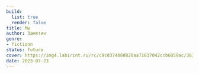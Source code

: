 ```yaml
---
build:
  list: true
  render: false
title: Мы
author: Замятин
genre:
- fictionn
status: future
cover: https://img4.labirint.ru/rc/c9cd37488d820aa71637042ccb6059ac/363x561q80/books85/844026/cover.jpg?1644405943
date: 2023-07-23
---
```


